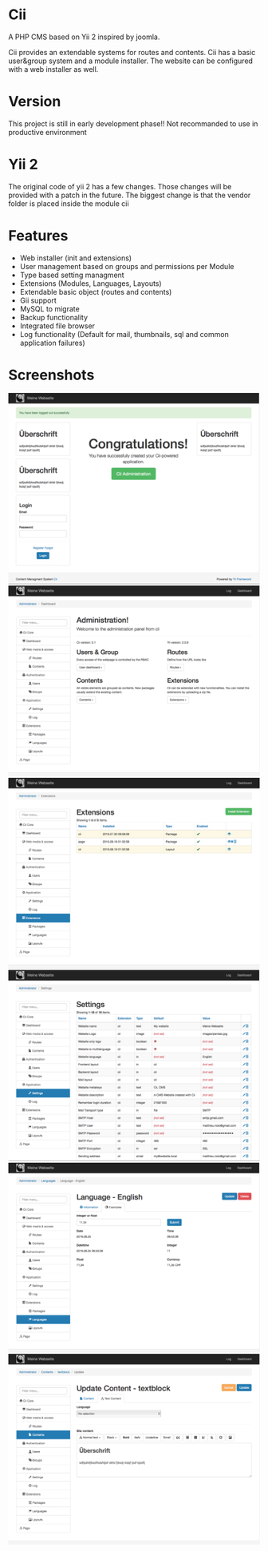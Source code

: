 # Cii
A PHP CMS based on Yii 2 inspired by joomla.

Cii provides an extendable systems for routes and contents. Cii has a basic user&group system and a module installer. The website can be configured with a web installer as well.

# Version
This project is still in early development phase!! Not recommanded to use in productive environment


# Yii 2
The original code of yii 2 has a few changes. Those changes will be provided with a patch in the future. The biggest change is that the vendor folder is placed inside the module cii

# Features
- Web installer (init and extensions)
- User management based on groups and permissions per Module
- Type based setting managment
- Extensions (Modules, Languages, Layouts)
- Extendable basic object (routes and contents)
- Gii support
- MySQL to migrate
- Backup functionality
- Integrated file browser
- Log functionality (Default for mail, thumbnails, sql and common application failures)

# Screenshots
![alt tag](screenshots/home.png)
![alt tag](screenshots/dashboard.png)
![alt tag](screenshots/extensions.png)
![alt tag](screenshots/settings.png)
![alt tag](screenshots/language-examples.png)
![alt tag](screenshots/content-text.png)
